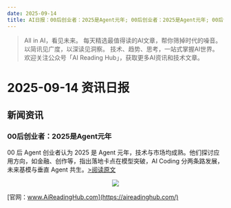 ```yaml
---
date: 2025-09-14
title: AI日报：00后创业者：2025是Agent元年; 00后创业者：2025是Agent元年; 00后创业者：2025是Agent元年
---
```


> All in AI，看见未来。 每天精选最值得读的AI文章，帮你筛掉时代的噪音。 以简讯见广度，以深读见洞察。 技术、趋势、思考，一站式掌握AI世界。
> 欢迎关注公众号「AI Reading Hub」，获取更多AI资讯和技术文章。

# 2025-09-14 资讯日报

## 新闻资讯

### 00后创业者：2025是Agent元年

00 后 Agent 创业者认为 2025 是 Agent 元年，技术与市场均成熟。他们探讨应用方向，如金融、创作等，指出落地卡点在模型突破，AI Coding 分两条路发展，未来基模与垂直 Agent 共生。[>阅读原文](https://mp.weixin.qq.com/s?__biz=Mzk0NTYzNDQ5NQ==&chksm=c2f3d95fb01782aa39681f88f0d1a0fe43ffb7ab15719fee9d0609e404693052d0b3b48c835f&idx=1&mid=2247512533&sn=288e768bf30c25d09cf9d9a6c12ccc61#rd)



<p style="text-align: center;">
            <img id="weixin_qr" src="https://meikan-public-images.oss-cn-beijing.aliyuncs.com/imeikan/assets/2025-05-18234303-hub.png" style="max-width: 800px; object-fit: cover;" />
        </p>
        
[官网：www.AiReadingHub.com](https://aireadinghub.com/)
